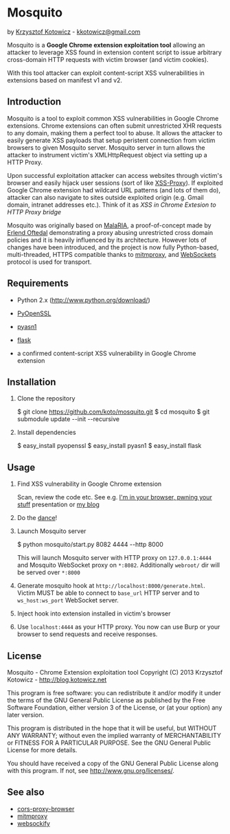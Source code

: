 Mosquito
========
by [Krzysztof Kotowicz](http://blog.kotowicz.net) - kkotowicz@gmail.com

Mosquito is a **Google Chrome extension exploitation tool** allowing an attacker to leverage XSS found in extension content script to issue arbitrary cross-domain HTTP requests with victim browser (and victim cookies).

With this tool attacker can exploit content-script XSS vulnerabilities in extensions based on manifest v1 and v2.

Introduction
-----------
Mosquito is a tool to exploit common XSS vulnerabilities in Google Chrome extensions. Chrome extensions can often submit unrestricted XHR requests to any domain, making them a perfect tool to abuse. It allows the attacker to easily generate XSS payloads that setup peristent connection from victim browsers to given Mosquito server. Mosquito server in turn allows the attacker to instrument victim's XMLHttpRequest object via setting up a HTTP Proxy. 

Upon successful exploitation attacker can access websites through victim's browser and easily hijack user sessions (sort of like [XSS-Proxy](http://xss-proxy.sourceforge.net/)). If exploited Google Chrome extension had wildcard URL patterns (and lots of them do), attacker can also navigate to sites outside exploited origin (e.g. Gmail domain, intranet addresses etc.). Think of it as *XSS in Chrome Extesion to HTTP Proxy bridge*

Mosquito was originally based on [MalaRIA](http://erlend.oftedal.no/blog/?blogid=107), a proof-of-concept made by [Erlend Oftedal](http://erlend.oftedal.no) demonstrating a proxy abusing unrestricted cross domain policies and it is heavily influenced by its architecture. However lots of changes have been introduced, and the project is now fully Python-based, multi-threaded, HTTPS compatible thanks to [mitmproxy](http://mitmproxy.org), and [WebSockets](http://dev.w3.org/html5/websockets/) protocol is used for transport.


Requirements
------------

  * Python 2.x (http://www.python.org/download/)
  * [PyOpenSSL](https://pypi.python.org/pypi/pyOpenSSL)
  * [pyasn1](https://pypi.python.org/pypi/pyasn1)
  * [flask](https://pypi.python.org/pypi/flask)


  * a confirmed content-script XSS vulnerability in Google Chrome extension

Installation
------------

  1. Clone the repository

        $ git clone https://github.com/koto/mosquito.git
        $ cd mosquito
        $ git submodule update --init --recursive

  2. Install dependencies

        $ easy_install pyopenssl
        $ easy_install pyasn1
        $ easy_install flask

Usage
-----

  1. Find XSS vulnerability in Google Chrome extension

     Scan, review the code etc. See e.g. [I'm in your browser, pwning your stuff](https://www.hackinparis.com/talk-krzysztof-kotowicz) presentation or [my blog](http://blog.kotowicz.net/search/label/chrome)

  2. Do the [dance](http://www.youtube.com/watch?v=qkthxBsIeGQ)!

  3. Launch Mosquito server

        $ python mosquito/start.py 8082 4444 --http 8000
    
     This will launch Mosquito server with HTTP proxy on `127.0.0.1:4444` and Mosquito WebSocket proxy on `*:8082`.
     Additionally `webroot/` dir will be served over `*:8000`

  4. Generate mosquito hook at `http://localhost:8000/generate.html`. Victim MUST be able
     to connect to `base_url` HTTP server and to `ws_host:ws_port` WebSocket server.

  5. Inject hook into extension installed in victim's browser

  6. Use `localhost:4444` as your HTTP proxy. You now can use Burp or your browser to send
     requests and receive responses.


License
-------
Mosquito - Chrome Extension exploitation tool Copyright (C) 2013 Krzysztof Kotowicz - http://blog.kotowicz.net

This program is free software: you can redistribute it and/or modify it under the terms of the GNU General Public License as published by the Free Software Foundation, either version 3 of the License, or (at your option) any later version.

This program is distributed in the hope that it will be useful, but WITHOUT ANY WARRANTY; without even the implied warranty of MERCHANTABILITY or FITNESS FOR A PARTICULAR PURPOSE. See the GNU General Public License for more details.

You should have received a copy of the GNU General Public License along with this program. If not, see http://www.gnu.org/licenses/.


See also
--------
  * [cors-proxy-browser](http://koto.github.io/cors-proxy-browser/)
  * [mitmproxy](http://mitmproxy.org/)
  * [websockify](https://github.com/kanaka/websockify)